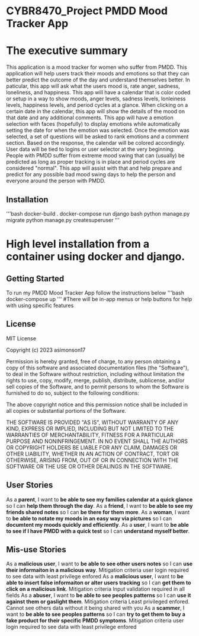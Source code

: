 # CYBR8470_Project PMDD Mood Tracker App
# The executive summary
This application is a mood tracker for women who suffer from PMDD. This application will help users track their moods and emotions so that they can better predict the outcome of the day and understand themselves better. In paticular, this app will ask what the users mood is, rate anger, sadness, loneliness, and happiness. This app will have a calendar that is color coded or setup in a way to show moods, anger levels, sadness levels, lonleiness levels, happiness levels, and period cycles at a glance. When clicking on a certain date in the calendar, this app will show the details of the mood on that date and any additional comments. This app will have a emotion selection with faces (hopefully) to display emotions while automatically setting the date for when the emotion was selected. Once the emotion was selected, a set of questions will be asked to rank emotions and a comment section. Based on the response, the calendar will be colored accordingly. User data will be tied to logins or user selector at the very beginning. People with PMDD suffer from extreme mood swing that can (usually) be predicted as long as proper tracking is in place and period cycles are considered "normal". This app will assist with that and help prepare and predict for any possible bad mood swing days to help the person and everyone around the person with PMDD. 

## Installation
'''bash
docker-build .
docker-compose run django bash
python manage.py migrate
python manage.py createsuperuser
'''
# High level installation from a container using docker and django. 

## Getting Started
To run my PMDD Mood Tracker App follow the instructions below
'''bash
docker-compose up
'''
#There will be in-app menus or help buttons for help with using specific features

## License
MIT License

Copyright (c) 2023 asimonson17

Permission is hereby granted, free of charge, to any person obtaining a copy
of this software and associated documentation files (the "Software"), to deal
in the Software without restriction, including without limitation the rights
to use, copy, modify, merge, publish, distribute, sublicense, and/or sell
copies of the Software, and to permit persons to whom the Software is
furnished to do so, subject to the following conditions:

The above copyright notice and this permission notice shall be included in all
copies or substantial portions of the Software.

THE SOFTWARE IS PROVIDED "AS IS", WITHOUT WARRANTY OF ANY KIND, EXPRESS OR
IMPLIED, INCLUDING BUT NOT LIMITED TO THE WARRANTIES OF MERCHANTABILITY,
FITNESS FOR A PARTICULAR PURPOSE AND NONINFRINGEMENT. IN NO EVENT SHALL THE
AUTHORS OR COPYRIGHT HOLDERS BE LIABLE FOR ANY CLAIM, DAMAGES OR OTHER
LIABILITY, WHETHER IN AN ACTION OF CONTRACT, TORT OR OTHERWISE, ARISING FROM,
OUT OF OR IN CONNECTION WITH THE SOFTWARE OR THE USE OR OTHER DEALINGS IN THE
SOFTWARE.


## User Stories
As a **parent**, I want to **be able to see my families calendar at a quick glance** so I can **help them through the day**.
As a **friend**, I want to **be able to see my friends shared notes** so I can **be there for them more**.
As a **woman**, I want to **be able to notate my moods in an easy way via pictures** so I can **documtent my moods quickly and efficiently**.
As a **user**, I want to **be able to see if I have PMDD with a quick test** so I can **understand myself better**.

## Mis-use Stories
As a **malicious user**, I want to **be able to see other users notes** so I can **use their informaiton in a malicious way**.
Mitigation criteria user login required to see data with least privilege enfored
As a **malicious user**, I want to **be able to insert false informaiton or alter users tracking** so I can **get them to click on a malicious link**.
Mitigation criteria Input validation required in all fields
As a **abuser**, I want to **be able to see peoples patterns** so I can **use it against them or gaslight them**.
Mitigation criteria Least privileged enfored. Cannot see others data without it being shared with you
As a **scammer**, I want to **be able to see peoples patterns** so I can **try to get them to buy a fake product for their specific PMDD symptoms**.
Mitigation criteria user login required to see data with least privilege enfored